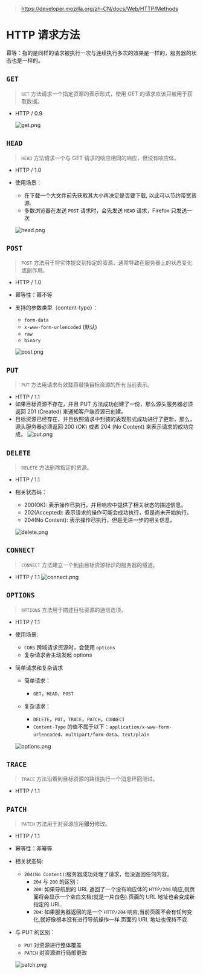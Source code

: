 > https://developer.mozilla.org/zh-CN/docs/Web/HTTP/Methods

# HTTP 请求方法

幂等：指的是同样的请求被执行一次与连续执行多次的效果是一样的，服务器的状态也是一样的。

## `GET`

> `GET` 方法请求一个指定资源的表示形式，使用 GET 的请求应该只被用于获取数据。

- HTTP / 0.9

  ![get.png](./get.png)

## `HEAD`

> `HEAD` 方法请求一个与 GET 请求的响应相同的响应，但没有响应体。

- HTTP / 1.0
- 使用场景：

  - 在下载一个大文件前先获取其大小再决定是否要下载, 以此可以节约带宽资源.
  - 多数浏览器在发送 `POST` 请求时，会先发送 `HEAD` 请求，Firefox 只发送一次

  ![head.png](./head.png)

## `POST`

> `POST` 方法用于将实体提交到指定的资源，通常导致在服务器上的状态变化或副作用。

- HTTP / 1.0
- 幂等性：幂不等
- 支持的参数类型（content-type）：

  - `form-data`
  - `x-www-form-urlencoded` (默认)
  - `raw`
  - `binary`

  ![post.png](./post.png)

## `PUT`

> `PUT` 方法用请求有效载荷替换目标资源的所有当前表示。

- HTTP / 1.1
- 如果目标资源不存在，并且 PUT 方法成功创建了一份，那么源头服务器必须返回 201 (Created) 来通知客户端资源已创建。
- 目标资源已经存在，并且依照请求中封装的表现形式成功进行了更新，那么，源头服务器必须返回 200 (OK) 或者 204 (No Content) 来表示请求的成功完成。
  ![put.png](./put.png)

## `DELETE`

> `DELETE` 方法删除指定的资源。

- HTTP / 1.1
- 相关状态码：

  - 200(OK): 表示操作已执行，并且响应中提供了相关状态的描述信息。
  - 202(Accepted): 表示请求的操作可能会成功执行，但是尚未开始执行。
  - 204(No Content): 表示操作已执行，但是无进一步的相关信息。

  ![delete.png](./delete.png)

## `CONNECT`

> `CONNECT` 方法建立一个到由目标资源标识的服务器的隧道。

- HTTP / 1.1
  ![connect.png](./connect.png)

## `OPTIONS`

> `OPTIONS` 方法用于描述目标资源的通信选项。

- HTTP / 1.1
- 使用场景:
  - `CORS` 跨域请求资源时，会使用 `options`
  - 复杂请求会主动发起 options
- 简单请求和复杂请求

  - 简单请求：
    - `GET`，`HEAD`，`POST`
  - 复杂请求：

    - `DELETE`，`PUT`，`TRACE`，`PATCH`，`CONNECT`
    - `Content-Type` 的值不属于以下：`application/x-www-form-urlencoded`、`multipart/form-data`、`text/plain`

  ![options.png](./options.png)

## `TRACE`

> `TRACE` 方法沿着到目标资源的路径执行一个消息环回测试。

- HTTP / 1.1

## `PATCH`

> `PATCH` 方法用于对资源应用**部分**修改。

- HTTP / 1.1
- 幂等性：非幂等
- 相关状态码:
  - `204(No Content)`:服务器成功处理了请求，但没返回任何内容。
    - `204` 与 `200` 的区别：
    - `200`: 如果导航到的 URL 返回了一个没有响应体的 `HTTP/200` 响应,则页面将会显示一个空白文档(就是一片白色).页面的 URL 地址也会变成新指定的 URL.
    - `204`: 如果服务器返回的是一个 `HTTP/204` 响应,当前页面不会有任何变化,就好像根本没有进行导航操作一样.页面的 URL 地址也保持不变.
- 与 PUT 的区别：

  - `PUT` 对资源进行整体覆盖
  - `PATCH` 对资源进行局部更改

  ![patch.png](./patch.png)
